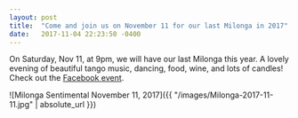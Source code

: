 ```yaml
---
layout: post
title:  "Come and join us on November 11 for our last Milonga in 2017"
date:   2017-11-04 22:23:50 -0400
---
```

On Saturday, Nov 11, at 9pm, we will have our last Milonga this year. A lovely evening of beautiful tango music, dancing, food, wine, and lots of candles! Check out the <a href="https://www.facebook.com/events/146913795927946/" target="_blank">Facebook event</a>.

![Milonga Sentimental November 11, 2017]({{ "/images/Milonga-2017-11-11.jpg" | absolute_url }})